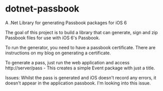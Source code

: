 dotnet-passbook
===============

A .Net Library for generating Passbook packages for iOS 6

The goal of this project is to build a library that can generate, sign and zip Passbook files for use with iOS 6's Passbook. 

To run the generator, you need to have a passbook certificate. There are instructions on my blog on generating a certificate.

To generate a pass, just run the web application and access http://server/pass - This creates a simple Event package with just a title.

Issues:
Whilst the pass is generated and iOS doesn't record any errors, it doesn't appear in the application passbook. I'm looking into this issue.
